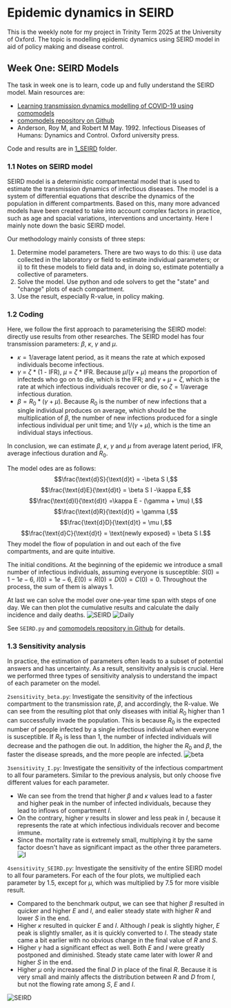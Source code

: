# Epidemic dynamics in SEIRD
This is the weekly note for my project in Trinity Term 2025 at the University of Oxford. The topic is modelling epidemic dynamics using SEIRD model in aid of policy making and disease control.

## Week One: SEIRD Models
The task in week one is to learn, code up and fully understand the SEIRD model. Main resources are:
- [Learning transmission dynamics modelling of COVID-19 using comomodels](https://doi.org/10.1016/j.mbs.2022.108824)
- [comomodels repository on Github](https://como-dtc-collaboration.github.io/como-models/articles/SEIRD.html)
- Anderson, Roy M, and Robert M May. 1992. Infectious Diseases of Humans: Dynamics and Control. Oxford university press.

Code and results are in [1_SEIRD](1_SEIRD) folder.

### 1.1 Notes on SEIRD model
SEIRD model is a deterministic compartmental model that is used to estimate the transmission dynamics of infectious diseases. The model is a system of differential equations that describe the dynamics of the population in different compartments. Based on this, many more advanced models have been created to take into account complex factors in practice, such as age and spacial variations, interventions and uncertainty. Here I mainly note down the basic SEIRD model.

Our methodology mainly consists of three steps:
1. Determine model parameters. There are two ways to do this: i) use data collected in the laboratory or field to estimate individual parameters; or ii) to fit these models to field data and, in doing so, estimate potentially a collective of parameters.
2. Solve the model. Use python and ode solvers to get the "state" and "change" plots of each compartment.
3. Use the result, especially R-value, in policy making.

### 1.2 Coding
Here, we follow the first approach to parameterising the SEIRD model: directly use results from other researches. The SEIRD model has four transmission parameters: $\beta$, $\kappa$, $\gamma$ and $\mu$.
- $\kappa = 1 / \text{average latent period}$, as it means the rate at which exposed individuals become infectious.
- $\gamma$ = $\zeta$ * (1 - IFR), $\mu$ = $\zeta$ * IFR. Because $\mu / (\gamma + \mu)$ means the proportion of infecteds who go on to die, which is the IFR; and $\gamma + \mu = \zeta$, which is the rate at which infectious individuals recover or die, so $\zeta = 1 / \text{average infectious duration}$.
- $\beta = R_0 * (\gamma + \mu)$. Because $R_0$ is the number of new infections that a single individual produces on average, which should be the multiplication of $\beta$, the number of new infections produced for a single infectious individual per unit time; and $1/(\gamma + \mu)$, which is the time an individual stays infectious.

In conclusion, we can estimate $\beta$, $\kappa$, $\gamma$ and $\mu$ from $\text{average latent period, IFR, average infectious duration}$ and $R_0$.

The model odes are as follows:
$$\frac{\text{d}S}{\text{d}t} = -\beta S I,$$
$$\frac{\text{d}E}{\text{d}t} = \beta S I -\kappa E,$$
$$\frac{\text{d}I}{\text{d}t} =\kappa E - (\gamma + \mu) I,$$
$$\frac{\text{d}R}{\text{d}t} = \gamma I,$$
$$\frac{\text{d}D}{\text{d}t} = \mu I,$$
$$\frac{\text{d}C}{\text{d}t} = \text{newly exposed} = \beta S I.$$
They model the flow of population in and out each of the five compartments, and are quite intuitive.

The initial conditions. At the beginning of the epidemic we introduce a small number of infectious individuals, assuming everyone is susceptible: $S(0) = 1 - 1e-6$, $I(0) = 1e-6$, $E(0) = R(0) = D(0) = C(0) = 0$. Throughout the process, the sum of them is always 1.

At last we can solve the model over one-year time span with steps of one day. We can then plot the cumulative results and calculate the daily incidence and daily deaths.
![SEIRD](./1_SEIRD/SEIRD.png)
![Daily](./1_SEIRD/Daily_incidence_deaths.png)

See `SEIRD.py` and [comomodels repository in Github](https://como-dtc-collaboration.github.io/como-models/articles/SEIRD.html) for details.

### 1.3 Sensitivity analysis
In practice, the estimation of parameters often leads to a subset of potential answers and has uncertainty. As a result, sensitivity analysis is crucial. Here we performed three types of sensitivity analysis to understand the impact of each parameter on the model.

`2sensitivity_beta.py`: Investigate the sensitivity of the infectious compartment to the transmission rate, $\beta$, and accordingly, the R-value. We can see from the resulting plot that only diseases with initial $R_0$ higher than 1 can successfully invade the population. This is because $R_0$ is the expected number of people infected by a single infectious individual when everyone is susceptible. If $R_0$ is less than 1, the number of infected individuals will decrease and the pathogen die out. In addition, the higher the $R_0$ and $\beta$, the faster the disease spreads, and the more people are infected.
![beta](./1_SEIRD/Sensitivity_beta.png)

`3sensitivity_I.py`: Investigate the sensitivity of the infectious compartment to all four parameters. Similar to the previous analysis, but only choose five different values for each parameter. 
- We can see from the trend that higher $\beta$ and $\kappa$ values lead to a faster and higher peak in the number of infected individuals, because they lead to inflows of compartment $I$. 
- On the contrary, higher $\gamma$ results in slower and less peak in $I$, because it represents the rate at which infectious individuals recover and become immune. 
- Since the mortality rate is extremely small, multiplying it by the same factor doesn't have as significant impact as the other three parameters.
![I](./1_SEIRD/Sensitivity_I.png)

`4sensitivity_SEIRD.py`: Investigate the sensitivity of the entire SEIRD model to all four parameters. For each of the four plots, we multiplied each parameter by 1.5, except for $\mu$, which was multiplied by 7.5 for more visible result. 
- Compared to the benchmark output, we can see that higher $\beta$ resulted in quicker and higher $E$ and $I$, and ealier steady state with higher $R$ and lower $S$ in the end. 
- Higher $\kappa$ resulted in quicker $E$ and $I$. Although $I$ peak is slightly higher, $E$ peak is slightly smaller, as it is quickly converted to $I$. The steady state came a bit earlier with no obvious change in the final value of $R$ and $S$. 
- Higher $\gamma$ had a significant effect as well. Both $E$ and $I$ were greatly postponed and diminished. Steady state came later with lower $R$ and higher $S$ in the end.
- Higher $\mu$ only increased the final $D$ in place of the final $R$. Because it is very small and mainly affects the distribution between $R$ and $D$ from $I$, but not the flowing rate among $S$, $E$ and $I$.

![SEIRD](./1_SEIRD/Sensitivity_SEIRD.png)
